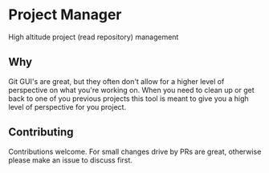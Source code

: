 # Project Manager

High altitude project (read repository) management

## Why

Git GUI's are great, but they often don't allow for a higher level of perspective on what you're working on.
When you need to clean up or get back to one of you previous projects this tool is meant to give you a high level of perspective for you project.

## Contributing

Contributions welcome. For small changes drive by PRs are great, otherwise please make an issue to discuss first.

